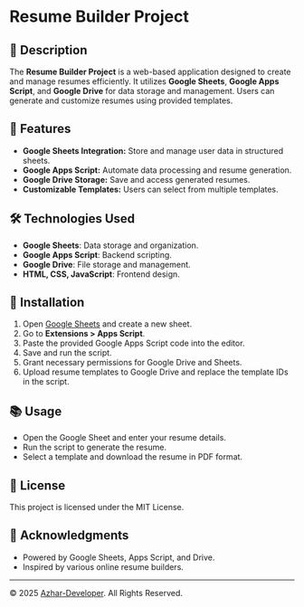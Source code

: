 # Resume Builder Project

## 📄 Description
The **Resume Builder Project** is a web-based application designed to create and manage resumes efficiently. It utilizes **Google Sheets**, **Google Apps Script**, and **Google Drive** for data storage and management. Users can generate and customize resumes using provided templates.

## 🚀 Features
- **Google Sheets Integration:** Store and manage user data in structured sheets.
- **Google Apps Script:** Automate data processing and resume generation.
- **Google Drive Storage:** Save and access generated resumes.
- **Customizable Templates:** Users can select from multiple templates.

## 🛠️ Technologies Used
- **Google Sheets**: Data storage and organization.
- **Google Apps Script**: Backend scripting.
- **Google Drive**: File storage and management.
- **HTML, CSS, JavaScript**: Frontend design.

## 🔧 Installation
1. Open [Google Sheets](https://sheets.google.com) and create a new sheet.
2. Go to **Extensions > Apps Script**.
3. Paste the provided Google Apps Script code into the editor.
4. Save and run the script.
5. Grant necessary permissions for Google Drive and Sheets.
6. Upload resume templates to Google Drive and replace the template IDs in the script.

## 📚 Usage
- Open the Google Sheet and enter your resume details.
- Run the script to generate the resume.
- Select a template and download the resume in PDF format.

## 📜 License
This project is licensed under the MIT License.

## 🙌 Acknowledgments
- Powered by Google Sheets, Apps Script, and Drive.
- Inspired by various online resume builders.

---

© 2025 [Azhar-Developer](https://azhar.25official@gmail.com). All Rights Reserved.

